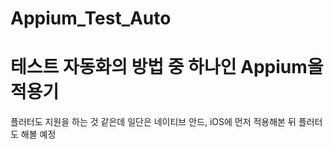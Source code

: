 # Appium_Test_Auto

# 테스트 자동화의 방법 중 하나인 Appium을 적용기

플러터도 지원을 하는 것 같은데 일단은 네이티브 안드, iOS에 먼저 적용해본 뒤 플러터도 해볼 예정
